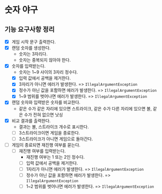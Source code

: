 # 숫자 야구

## 기능 요구사항 정리

- [x] 게임 시작 문구 출력한다.
- [x] 랜덤 숫자를 생성한다.
    - 숫자는 3자리다.
    - 숫자는 중복되지 않아야 한다.
- [x] 숫자를 입력받는다.
    - 숫자는 1~9 사이의 3자리 정수다.
    - [x] 입력 값에서 공백을 제거한다.
    - [x] 3자리가 아니면 에러가 발생한다. => `IllegalArgumentException`
    - [x] 정수가 아닌 값을 포함하면 에러가 발생한다. => `IllegalArgumentException`
    - [x] 1~9 범위를 벗어나면 에러가 발생한다. => `IllegalArgumentException`
- [x] 랜덤 숫자와 입력받은 숫자를 비교한다.
    - 같은 수가 같은 자리에 있으면 스트라이크, 같은 수가 다른 자리에 있으면 볼, 같은 수가 전혀 없으면 낫싱
- [x] 비교 결과를 출력한다.
    - 결과는 볼, 스트라이크 개수로 표시한다.
    - [ ] 3스트라이크이면 게임을 종료한다.
    - [ ] 3스트라이크가 아니면 게임으로 돌아간다.
- [ ] 게임이 종료되면 재진행 여부를 묻는다.
    - [ ] 재진행 여부를 입력받는다.
        - 재진행 여부는 1 또는 2인 정수다.
        - [ ] 입력 값에서 공백을 제거한다.
        - [ ] 1자리가 아니면 에러가 발생한다. => `IllegalArgumentException`
        - [ ] 정수가 아닌 값을 포함하면 에러가 발생한다. => `IllegalArgumentException`
        - [ ] 1~2 범위를 벗어나면 에러가 발생한다. => `IllegalArgumentException`